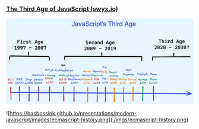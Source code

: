 ### [The Third Age of JavaScript (swyx.io)](https://www.swyx.io/js-third-age/)

![Third age](./imgs/rlixanixq8pyrpg9ivrv.png)

![https://basbossink.github.io/presentations/modern-javascript/images/ecmascript-history.png](./imgs/ecmascript-history.png)
